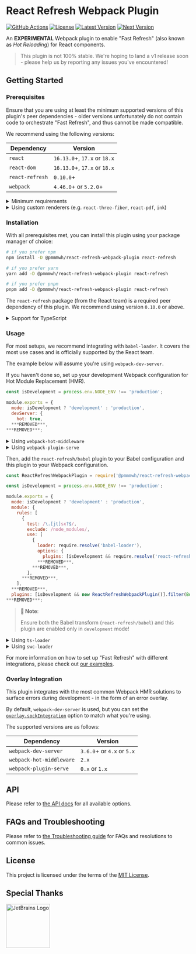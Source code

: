 # React Refresh Webpack Plugin

[actions]: https://github.com/pmmmwh/react-refresh-webpack-plugin/actions/workflows/ci.yml
[actions:badge]: https://img.shields.io/github/actions/workflow/status/pmmmwh/react-refresh-webpack-plugin/ci.yml?branch=main
[license:badge]: https://img.shields.io/github/license/pmmmwh/react-refresh-webpack-plugin
[npm:latest]: https://www.npmjs.com/package/@pmmmwh/react-refresh-webpack-plugin/v/latest
[npm:latest:badge]: https://img.shields.io/npm/v/@pmmmwh/react-refresh-webpack-plugin/latest
[npm:next]: https://www.npmjs.com/package/@pmmmwh/react-refresh-webpack-plugin/v/next
[npm:next:badge]: https://img.shields.io/npm/v/@pmmmwh/react-refresh-webpack-plugin/next

[![GitHub Actions][actions:badge]][actions]
[![License][license:badge]](./LICENSE)
[![Latest Version][npm:latest:badge]][npm:latest]
[![Next Version][npm:next:badge]][npm:next]

An **EXPERIMENTAL** Webpack plugin to enable "Fast Refresh" (also known as _Hot Reloading_) for React components.

> This plugin is not 100% stable.
> We're hoping to land a v1 release soon - please help us by reporting any issues you've encountered!

## Getting Started

### Prerequisites

Ensure that you are using at least the minimum supported versions of this plugin's peer dependencies -
older versions unfortunately do not contain code to orchestrate "Fast Refresh",
and thus cannot be made compatible.

We recommend using the following versions:

| Dependency      | Version                      |
| --------------- | ---------------------------- |
| `react`         | `16.13.0`+, `17.x` or `18.x` |
| `react-dom`     | `16.13.0`+, `17.x` or `18.x` |
| `react-refresh` | `0.10.0`+                    |
| `webpack`       | `4.46.0`+ or `5.2.0`+        |

<details>
<summary>Minimum requirements</summary>
<br />

| Dependency      | Version  |
| --------------- | -------- |
| `react`         | `16.9.0` |
| `react-dom`     | `16.9.0` |
| `react-refresh` | `0.10.0` |
| `webpack`       | `4.43.0` |

</details>

<details>
<summary>Using custom renderers (e.g. <code>react-three-fiber</code>, <code>react-pdf</code>, <code>ink</code>)</summary>
<br />

To ensure full support of "Fast Refresh" with components rendered by custom renderers,
you should ensure the renderer you're using depends on a recent version of `react-reconciler`.

We recommend version `0.25.0` or above, but any versions above `0.22.0` should work.

If the renderer is not compatible, please file them an issue instead.

</details>

### Installation

With all prerequisites met, you can install this plugin using your package manager of choice:

```sh
# if you prefer npm
npm install -D @pmmmwh/react-refresh-webpack-plugin react-refresh

# if you prefer yarn
yarn add -D @pmmmwh/react-refresh-webpack-plugin react-refresh

# if you prefer pnpm
pnpm add -D @pmmmwh/react-refresh-webpack-plugin react-refresh
```

The `react-refresh` package (from the React team) is a required peer dependency of this plugin.
We recommend using version `0.10.0` or above.

<details>
<summary>Support for TypeScript</summary>
<br />

TypeScript support is available out-of-the-box for those who use `webpack.config.ts`.

Our exported types however depends on `type-fest`, so you'll have to add it as a `devDependency`:

```sh
# if you prefer npm
npm install -D type-fest

# if you prefer yarn
yarn add -D type-fest

# if you prefer pnpm
pnpm add -D type-fest
```

> **:memo: Note**:
>
> `type-fest@4.x` only supports Node.js v16 or above,
> `type-fest@3.x` only supports Node.js v14.16 or above,
> and `type-fest@2.x` only supports Node.js v12.20 or above.
> If you're using an older version of Node.js, please install `type-fest@1.x`.

</details>

### Usage

For most setups, we recommend integrating with `babel-loader`.
It covers the most use cases and is officially supported by the React team.

The example below will assume you're using `webpack-dev-server`.

If you haven't done so, set up your development Webpack configuration for Hot Module Replacement (HMR).

```js
const isDevelopment = process.env.NODE_ENV !== 'production';

module.exports = {
  mode: isDevelopment ? 'development' : 'production',
  devServer: {
    hot: true,
  ***REMOVED***,
***REMOVED***;
```

<details>
<summary>Using <code>webpack-hot-middleware</code></summary>
<br />

```js
const webpack = require('webpack');

const isDevelopment = process.env.NODE_ENV !== 'production';

module.exports = {
  mode: isDevelopment ? 'development' : 'production',
  plugins: [isDevelopment && new webpack.HotModuleReplacementPlugin()].filter(Boolean),
***REMOVED***;
```

</details>

<details>
<summary>Using <code>webpack-plugin-serve</code></summary>
<br />

```js
const { WebpackPluginServe ***REMOVED*** = require('webpack-plugin-serve');

const isDevelopment = process.env.NODE_ENV !== 'production';

module.exports = {
  mode: isDevelopment ? 'development' : 'production',
  plugins: [isDevelopment && new WebpackPluginServe()].filter(Boolean),
***REMOVED***;
```

</details>

Then, add the `react-refresh/babel` plugin to your Babel configuration and this plugin to your Webpack configuration.

```js
const ReactRefreshWebpackPlugin = require('@pmmmwh/react-refresh-webpack-plugin');

const isDevelopment = process.env.NODE_ENV !== 'production';

module.exports = {
  mode: isDevelopment ? 'development' : 'production',
  module: {
    rules: [
      {
        test: /\.[jt]sx?$/,
        exclude: /node_modules/,
        use: [
          {
            loader: require.resolve('babel-loader'),
            options: {
              plugins: [isDevelopment && require.resolve('react-refresh/babel')].filter(Boolean),
            ***REMOVED***,
          ***REMOVED***,
        ],
      ***REMOVED***,
    ],
  ***REMOVED***,
  plugins: [isDevelopment && new ReactRefreshWebpackPlugin()].filter(Boolean),
***REMOVED***;
```

> **:memo: Note**:
>
> Ensure both the Babel transform (`react-refresh/babel`) and this plugin are enabled only in `development` mode!

<details>
<summary>Using <code>ts-loader</code></summary>
<br />

> **:warning: Warning**:
> This is an un-official integration maintained by the community.

Install [`react-refresh-typescript`](https://github.com/Jack-Works/react-refresh-transformer/tree/main/typescript).
Ensure your TypeScript version is at least 4.0.

```sh
# if you prefer npm
npm install -D react-refresh-typescript

# if you prefer yarn
yarn add -D react-refresh-typescript

# if you prefer pnpm
pnpm add -D react-refresh-typescript
```

Then, instead of wiring up `react-refresh/babel` via `babel-loader`,
you can wire-up `react-refresh-typescript` with `ts-loader`:

```js
const ReactRefreshWebpackPlugin = require('@pmmmwh/react-refresh-webpack-plugin');
const ReactRefreshTypeScript = require('react-refresh-typescript');

const isDevelopment = process.env.NODE_ENV !== 'production';

module.exports = {
  mode: isDevelopment ? 'development' : 'production',
  module: {
    rules: [
      {
        test: /\.[jt]sx?$/,
        exclude: /node_modules/,
        use: [
          {
            loader: require.resolve('ts-loader'),
            options: {
              getCustomTransformers: () => ({
                before: [isDevelopment && ReactRefreshTypeScript()].filter(Boolean),
              ***REMOVED***),
              transpileOnly: isDevelopment,
            ***REMOVED***,
          ***REMOVED***,
        ],
      ***REMOVED***,
    ],
  ***REMOVED***,
  plugins: [isDevelopment && new ReactRefreshWebpackPlugin()].filter(Boolean),
***REMOVED***;
```

> It is recommended to run `ts-loader` with `transpileOnly` is set to `true`.
> You can use `ForkTsCheckerWebpackPlugin` as an alternative if you need typechecking during development.

</details>

<details>
<summary>Using <code>swc-loader</code></summary>
<br />

> **:warning: Warning**:
> This is an un-official integration maintained by the community.

Ensure your `@swc/core` version is at least `1.2.86`.
It is also recommended to use `swc-loader` version `0.1.13` or above.

Then, instead of wiring up `react-refresh/babel` via `babel-loader`,
you can wire-up `swc-loader` and use the `refresh` transform:

```js
const ReactRefreshWebpackPlugin = require('@pmmmwh/react-refresh-webpack-plugin');

const isDevelopment = process.env.NODE_ENV !== 'production';

module.exports = {
  mode: isDevelopment ? 'development' : 'production',
  module: {
    rules: [
      {
        test: /\.[jt]sx?$/,
        exclude: /node_modules/,
        use: [
          {
            loader: require.resolve('swc-loader'),
            options: {
              jsc: {
                transform: {
                  react: {
                    development: isDevelopment,
                    refresh: isDevelopment,
                  ***REMOVED***,
                ***REMOVED***,
              ***REMOVED***,
            ***REMOVED***,
          ***REMOVED***,
        ],
      ***REMOVED***,
    ],
  ***REMOVED***,
  plugins: [isDevelopment && new ReactRefreshWebpackPlugin()].filter(Boolean),
***REMOVED***;
```

> Starting from version `0.1.13`, `swc-loader` will set the `development` option based on Webpack's `mode` option.
> `swc` won't enable fast refresh when `development` is `false`.

</details>

For more information on how to set up "Fast Refresh" with different integrations,
please check out [our examples](examples).

### Overlay Integration

This plugin integrates with the most common Webpack HMR solutions to surface errors during development -
in the form of an error overlay.

By default, `webpack-dev-server` is used,
but you can set the [`overlay.sockIntegration`](docs/API.md#sockintegration) option to match what you're using.

The supported versions are as follows:

| Dependency               | Version                    |
| ------------------------ | -------------------------- |
| `webpack-dev-server`     | `3.6.0`+ or `4.x` or `5.x` |
| `webpack-hot-middleware` | `2.x`                      |
| `webpack-plugin-serve`   | `0.x` or `1.x`             |

## API

Please refer to [the API docs](docs/API.md) for all available options.

## FAQs and Troubleshooting

Please refer to [the Troubleshooting guide](docs/TROUBLESHOOTING.md) for FAQs and resolutions to common issues.

## License

This project is licensed under the terms of the [MIT License](/LICENSE).

## Special Thanks

<a href="https://jb.gg/OpenSource?from=ReactRefreshWebpackPlugin" target="_blank">
  <img
    alt="JetBrains Logo"
    src="https://user-images.githubusercontent.com/9338255/132110580-61d3dba5-f5c7-4479-bd8e-39cd65b42fc5.png"
    width="120"
  />
</a>
